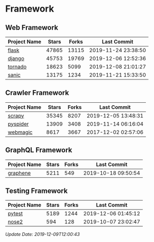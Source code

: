 # Framework

## Web Framework

| Project Name | Stars | Forks | Last Commit |
| ------------ | ----- | ----- | ----------- |
| [flask](https://github.com/pallets/flask) | 47865 | 13115 | 2019-11-24 23:38:50 |
| [django](https://github.com/django/django) | 45753 | 19769 | 2019-12-06 12:52:36 |
| [tornado](https://github.com/tornadoweb/tornado) | 18623 | 5099 | 2019-12-08 21:01:27 |
| [sanic](https://github.com/huge-success/sanic) | 13175 | 1234 | 2019-11-21 15:33:50 |

## Crawler Framework

| Project Name | Stars | Forks | Last Commit |
| ------------ | ----- | ----- | ----------- |
| [scrapy](https://github.com/scrapy/scrapy) | 35345 | 8207 | 2019-12-05 13:48:31 |
| [pyspider](https://github.com/binux/pyspider) | 13909 | 3408 | 2019-11-14 06:16:04 |
| [webmagic](https://github.com/code4craft/webmagic) | 8617 | 3667 | 2017-12-02 02:57:06 |

## GraphQL Framework

| Project Name | Stars | Forks | Last Commit |
| ------------ | ----- | ----- | ----------- |
| [graphene](https://github.com/graphql-python/graphene) | 5211 | 549 | 2019-10-18 09:50:54 |

## Testing Framework

| Project Name | Stars | Forks | Last Commit |
| ------------ | ----- | ----- | ----------- |
| [pytest](https://github.com/pytest-dev/pytest) | 5189 | 1244 | 2019-12-06 01:45:12 |
| [nose2](https://github.com/nose-devs/nose2) | 594 | 128 | 2019-10-07 23:02:47 |

*Update Date: 2019-12-09T12:00:43*